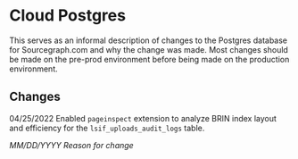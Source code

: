 # Cloud Postgres

This serves as an informal description of changes to the Postgres database for
Sourcegraph.com and why the change was made. Most changes should be made on the
pre-prod environment before being made on the production environment.

## Changes

04/25/2022 Enabled `pageinspect` extension to analyze BRIN index layout and efficiency for the `lsif_uploads_audit_logs` table.

_MM/DD/YYYY Reason for change_
